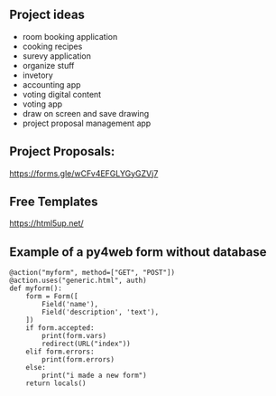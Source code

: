 ## Project ideas

- room booking application
- cooking recipes
- surevy application
- organize stuff
- invetory
- accounting app
- voting digital content
- voting app
- draw on screen and save drawing
- project proposal management app
  
## Project Proposals:
https://forms.gle/wCFv4EFGLYGyGZVj7

## Free Templates
https://html5up.net/

## Example of a py4web form without database

```
@action("myform", method=["GET", "POST"])
@action.uses("generic.html", auth)
def myform():
    form = Form([
        Field('name'),
        Field('description', 'text'),
    ])
    if form.accepted:
        print(form.vars)
        redirect(URL("index"))
    elif form.errors:
        print(form.errors)
    else:
        print("i made a new form")
    return locals()
```    


